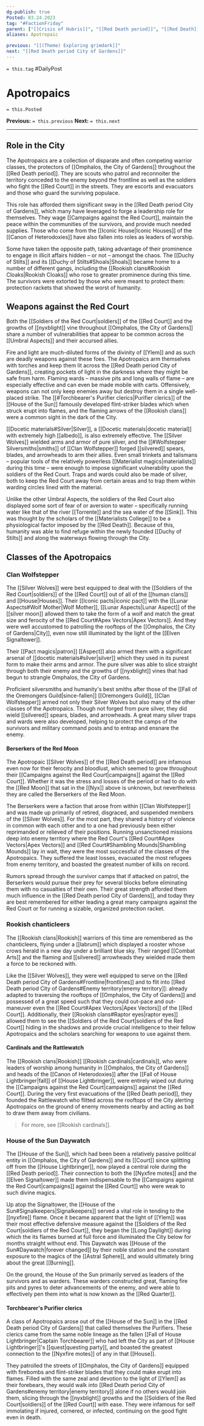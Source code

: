 ```yaml
---
dg-publish: true
Posted: 03.24.2023
tag: "#FactionFriday"
parent: ["[[Crisis of Hubris]]", "[[Red Death period]]", "[[Red Death]]", "[[Campaigns against the Red Court]]", "[[Red Death period City of Gardens]]"]
aliases: Apotropaic

previous: "[[(Theme) Exploring grimdark]]"
next: "[[Red Death period City of Gardens]]"
---
```

`= this.tag` #DailyPost 
# Apotropaics
`= this.Posted`

**Previous:** `= this.previous`
**Next:** `= this.next`

---

## Role in the City

The Apotropaics are a collection of disparate and often competing warrior classes, the protectors of [[Omphalos, the City of Gardens]] throughout the [[Red Death period]]. They are scouts who patrol and reconnoiter the territory conceded to the enemy beyond the frontline as well as the soldiers who fight the [[Red Court]] in the streets. They are escorts and evacuators and those who guard the surviving populace.

This role has afforded them significant sway in the [[Red Death period City of Gardens]], which many have leveraged to forge a leadership role for themselves. They wage [[Campaigns against the Red Court]], maintain the peace within the communities of the survivors, and provide much needed supplies. Those who come from the [[Iconic House|Iconic Houses]] of the [[Canon of Heterodoxies]] have also fallen into roles as leaders of worship.

Some have taken the opposite path, taking advantage of their prominence to engage in illicit affairs hidden – or not – amongst the chaos. The [[Duchy of Stilts]] and its [[Duchy of Stilts#Shoals|Shoals]] became home to a number of different gangs, including the [[Rookish clans#Rookish Cloaks|Rookish Cloaks]] who rose to greater prominence during this time. The survivors were extorted by those who were meant to protect them: protection rackets that showed the worst of humanity.

## Weapons against the Red Court

Both the [[Soldiers of the Red Court|soldiers]] of the [[Red Court]] and the growths of [[nyxblight]] vine throughout [[Omphalos, the City of Gardens]] share a number of vulnerabilities that appear to be common across the [[Umbral Aspects]] and their accursed allies.

Fire and light are much-diluted forms of the divinity of [[Ylem]] and as such are deadly weapons against these foes. The Apotropaics arm themselves with torches and keep them lit across the [[Red Death period City of Gardens]], creating pockets of light in the darkness where they might be safe from harm. Flaming wards – massive pits and long walls of flame – are especially effective and can even be made mobile with carts. Offensively, weapons can not only keep enemies away but destroy them in a single well-placed strike. The [[#Torchbearer's Purifier clerics|Purifier clerics]] of the [[House of the Sun]] famously developed flint-striker blades which when struck erupt into flames, and the flaming arrows of the [[Rookish clans]] were a common sight in the dark of the City.

[[Docetic materials#Silver|Silver]], a [[Docetic materials|docetic material]] with extremely high [[albedo]], is also extremely effective. The [[Silver Wolves]] wielded arms and armor of pure silver, and the [[#Wolfstepper Silversmiths|smiths]] of [[Clan Wolfstepper]] forged [[silvered]] spears, blades, and arrowheads to arm their allies. Even small trinkets and talismans – popular tools of the relatively powerless [[Materialist magics|materialists]] during this time – were enough to impose significant vulnerability upon the soldiers of the Red Court. Traps and wards could also be made of silver, both to keep the Red Court away from certain areas and to trap them within warding circles lined with the material.

Unlike the other Umbral Aspects, the soldiers of the Red Court also displayed some sort of fear of or aversion to water – specifically running water like that of the river [[Torrente]] and the sea water of the [[Sink]]. This was thought by the scholars of the [[Materialists College]] to be a physiological factor imposed by the [[Red Death]]. Because of this, humanity was able to find refuge within the newly founded [[Duchy of Stilts]] and along the waterways flowing through the City.

## Classes of the Apotropaics

### Clan Wolfstepper

The [[Silver Wolves]] were best equipped to deal with the [[Soldiers of the Red Court|soldiers]] of the [[Red Court]] out of all of the [[human clans]] and [[House|Houses]]. Their [[Iconic pacts|iconic pact]] with the [[Lunar Aspects#Wolf Mother|Wolf Mother]], [[Lunar Aspects|Lunar Aspect]] of the [[silver moon]] allowed them to take the form of a wolf and match the great size and ferocity of the [[Red Court#Apex Vectors|Apex Vectors]]. And they were well accustomed to patrolling the rooftops of the [[Omphalos, the City of Gardens|City]], even now still illuminated by the light of the [[Elven Signaltower]].

Their [[Pact magics|patron]] [[Aspect]] also armed them with a significant arsenal of [[docetic materials#silver|silver]] which they used in its purest form to make their arms and armor. The pure silver was able to slice straight through both their enemy and the growths of [[nyxblight]] vines that had begun to strangle Omphalos, the City of Gardens.

Proficient silversmiths and humanity's best smiths after those of the [[Fall of the Oremongers Guild|since-fallen]] [[Oremongers Guild]], [[Clan Wolfstepper]] armed not only their Silver Wolves but also many of the other classes of the Apotropaics. Though not forged from pure silver, they did wield [[silvered]] spears, blades, and arrowheads. A great many silver traps and wards were also developed, helping to protect the camps of the survivors and military command posts and to entrap and ensnare the enemy.

#### Berserkers of the Red Moon

The Apotropaic [[Silver Wolves]] of the [[Red Death period]] are infamous even now for their ferocity and bloodlust, which seemed to grow throughout their [[Campaigns against the Red Court|campaigns]] against the [[Red Court]]. Whether it was the stress and losses of the period or had to do with the [[Red Moon]] that sat in the [[Nyx]] above is unknown, but nevertheless they are called the Berserkers of the Red Moon.

The Berserkers were a faction that arose from within [[Clan Wolfstepper]] and was made up primarily of retired, disgraced, and suspended members of the [[Silver Wolves]]. For the most part, they shared a history of violence in common with each other and to a one had previously been either reprimanded or relieved of their positions. Running unsanctioned missions deep into enemy territory where the Red Court's [[Red Court#Apex Vectors|Apex Vectors]] and [[Red Court#Shambling Mounds|Shambling Mounds]] lay in wait, they were the most successful of the classes of the Apotropaics. They suffered the least losses, evacuated the most refugees from enemy territory, and boasted the greatest number of kills on record.

Rumors spread through the survivor camps that if attacked on patrol, the Berserkers would pursue their prey for several blocks before eliminating them with no casualties of their own. Their great strength afforded them much influence in the [[Red Death period City of Gardens]], and today they are best remembered for either leading a great many campaigns against the Red Court or for running a sizable, organized protection racket.

### Rookish chanticleers

The [[Rookish clans|Rookish]] warriors of this time are remembered as the chanticleers, flying under a [[labrum]] which displayed a rooster whose crows herald in a new day under a brilliant blue sky. Their ranged [[Combat Arts]] and the flaming and [[silvered]] arrowheads they wielded made them a force to be reckoned with.

Like the [[Silver Wolves]], they were well equipped to serve on the [[Red Death period City of Gardens#Frontline|frontlines]] and to flit into [[Red Death period City of Gardens#Enemy territory|enemy territory]]: already adapted to traversing the rooftops of [[Omphalos, the City of Gardens]] and possessed of a great speed such that they could out-pace and out-maneuver even the [[Red Court#Apex Vectors|Apex Vectors]] of the [[Red Court]]. Additionally, their [[Rookish clans#Raptor eyes|raptor eyes]] allowed them to see the [[Soldiers of the Red Court|soldiers of the Red Court]] hiding in the shadows and provide crucial intelligence to their fellow Apotropaics and the scholars searching for weapons to use against them.

#### Cardinals and the Rattlewatch

The [[Rookish clans|Rookish]] [[Rookish cardinals|cardinals]], who were leaders of worship among humanity in [[Omphalos, the City of Gardens]] and heads of the [[Canon of Heterodoxies]] after the [[Fall of House Lightbringer|fall]] of [[House Lightbringer]], were entirely wiped out during the [[Campaigns against the Red Court|campaigns]] against the [[Red Court]]. During the very first evacuations of the [[Red Death period]], they founded the Rattlewatch who flitted across the rooftops of the City alerting Apotropaics on the ground of enemy movements nearby and acting as bait to draw them away from civilians.

> For more, see [[Rookish cardinals]].

### House of the Sun Daywatch

The [[House of the Sun]], which had been been a relatively passive political entity in [[Omphalos, the City of Gardens]] and its [[Court]] since splitting off from the [[House Lightbringer]], now played a central role during the [[Red Death period]]. Their connection to both the [[Nyxfire motes]] and the [[Elven Signaltower]] made them indispensable to the [[Campaigns against the Red Court|campaigns]] against the [[Red Court]] who were weak to such divine magics.

Up atop the Signaltower, the [[House of the Sun#Signalkeepers|Signalkeepers]] served a vital role in tending to the [[nyxfire]] flame. Once it became apparent that the light of [[Ylem]] was their most effective defensive measure against the [[Soldiers of the Red Court|soldiers of the Red Court]], they began the [[Long Daylight]] during which the its flames burned at full force and illuminated the City below for months straight without end. This Daywatch was [[House of the Sun#Daywatch|forever changed]] by their noble station and the constant exposure to the magics of the [[Astral Sphere]], and would ultimately bring about the great [[Burning]].

On the ground, the House of the Sun primarily served as leaders of the survivors and as warders. These warders constructed great, flaming fire pits and pyres to deter advancements of the enemy, and were able to effectively pen them into what is now known as the [[Red Quarter]].

#### Torchbearer's Purifier clerics

A class of Apotropaics arose out of the [[House of the Sun]] in the [[Red Death period City of Gardens]] that called themselves the Purifiers. These clerics came from the same noble lineage as the fallen [[Fall of House Lightbringer|Captain Torchbearer]] who had left the City as part of [[House Lightbringer]]'s [[quest|questing party]], and boasted the greatest connection to the [[Nyxfire motes]] of any in that [[House]].

They patrolled the streets of [[Omphalos, the City of Gardens]] equipped with firebombs and flint-striker blades that they could make erupt into flames. Filled with the same zeal and devotion to the light of [[Ylem]] as their forebears, they would walk into [[Red Death period City of Gardens#enemy territory|enemy territory]] alone if no others would join them, slicing through the [[nyxblight]] growths and the [[Soldiers of the Red Court|soldiers]] of the [[Red Court]] with ease. They were infamous for self immolating if injured, cornered, or infected, continuing on the good fight even in death.